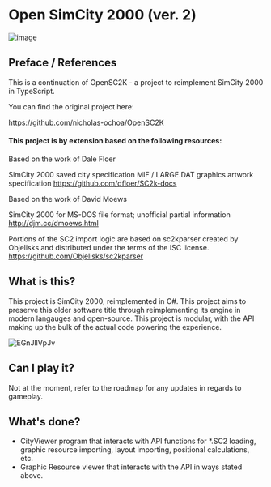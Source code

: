 # Open SimCity 2000 (ver. 2)

![image](https://user-images.githubusercontent.com/16988651/198161327-b8ca8d6f-bd2a-474e-b08a-2bc56783a45e.png)

## Preface / References
This is a continuation of OpenSC2K - a project to reimplement SimCity 2000 in TypeScript.

You can find the original project here:

https://github.com/nicholas-ochoa/OpenSC2K

#### This project is by extension based on the following resources:

Based on the work of Dale Floer

SimCity 2000 saved city specification
MIF / LARGE.DAT graphics artwork specification https://github.com/dfloer/SC2k-docs

Based on the work of David Moews

SimCity 2000 for MS-DOS file format; unofficial partial information http://djm.cc/dmoews.html

Portions of the SC2 import logic are based on sc2kparser created by Objelisks and distributed under the terms of the ISC license.
https://github.com/Objelisks/sc2kparser

## What is this?

This project is SimCity 2000, reimplemented in C#. This project aims to preserve this older software title through reimplementing its engine in
modern langauges and open-source. This project is modular, with the API making up the bulk of the actual code powering the experience.

![EGnJllVpJv](https://user-images.githubusercontent.com/16988651/230706267-69bf92d8-ccbb-4bac-8eed-996da289846a.png)

## Can I play it?

Not at the moment, refer to the roadmap for any updates in regards to gameplay.

## What's done?

* CityViewer program that interacts with API functions for *.SC2 loading, graphic resource importing, layout importing, positional calculations, etc.
* Graphic Resource viewer that interacts with the API in ways stated above.
